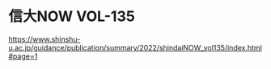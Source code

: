 # 信大NOW VOL-135
https://www.shinshu-u.ac.jp/guidance/publication/summary/2022/shindaiNOW_vol135/index.html#page=1
